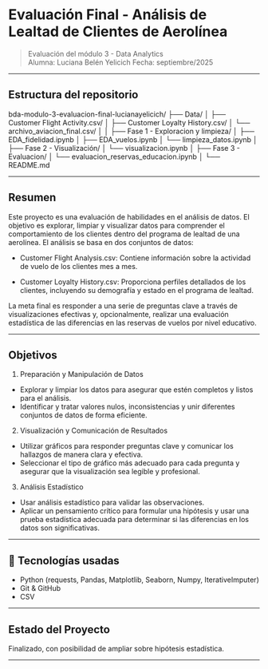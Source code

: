 # Evaluación Final - Análisis de Lealtad de Clientes de Aerolínea

> Evaluación del módulo 3 - Data Analytics  
> Alumna: Luciana Belén Yelicich
> Fecha: septiembre/2025  

---

## Estructura del repositorio

bda-modulo-3-evaluacion-final-lucianayelicich/
├── Data/
│     ├── Customer Flight Activity.csv/
│     ├── Customer Loyalty History.csv/
│     └── archivo_aviacion_final.csv/
│     │
├── Fase 1 - Exploracion y limpieza/
│   ├── EDA_fidelidad.ipynb
│   ├── EDA_vuelos.ipynb
│   └── limpieza_datos.ipynb
│
├── Fase 2 - Visualización/
│   └── visualizacion.ipynb
│
├── Fase 3 - Evaluacion/
│   └── evaluacion_reservas_educacion.ipynb
│
└── README.md

---

## Resumen

Este proyecto es una evaluación de habilidades en el análisis de datos. El objetivo es explorar, limpiar y visualizar datos para comprender el comportamiento de los clientes dentro del programa de lealtad de una aerolínea. El análisis se basa en dos conjuntos de datos:

- Customer Flight Analysis.csv: Contiene información sobre la actividad de vuelo de los clientes mes a mes.

- Customer Loyalty History.csv: Proporciona perfiles detallados de los clientes, incluyendo su demografía y estado en el programa de lealtad.

La meta final es responder a una serie de preguntas clave a través de visualizaciones efectivas y, opcionalmente, realizar una evaluación estadística de las diferencias en las reservas de vuelos por nivel educativo.

---

## Objetivos

1. Preparación y Manipulación de Datos 
- Explorar y limpiar los datos para asegurar que estén completos y listos para el análisis. 
- Identificar y tratar valores nulos, inconsistencias y unir diferentes conjuntos de datos de forma eficiente.

2. Visualización y Comunicación de Resultados
- Utilizar gráficos para responder preguntas clave y comunicar los hallazgos de manera clara y efectiva. 
- Seleccionar el tipo de gráfico más adecuado para cada pregunta y asegurar que la visualización sea legible y profesional.

3. Análisis Estadístico
- Usar análisis estadístico para validar las observaciones. 
- Aplicar un pensamiento crítico para formular una hipótesis y usar una prueba estadística adecuada para determinar si las diferencias en los datos son significativas.

---

## 🔧 Tecnologías usadas

- Python (requests, Pandas, Matplotlib, Seaborn, Numpy, IterativeImputer)
- Git & GitHub
- CSV

---

## Estado del Proyecto

Finalizado, con posibilidad de ampliar sobre hipótesis estadística.

---